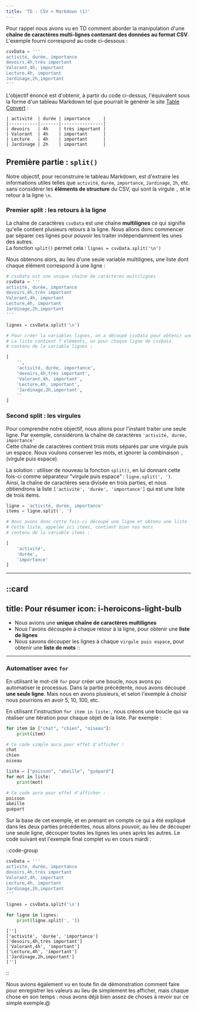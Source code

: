 ```yaml
---
title: 'TD : CSV > Markdown (1)'
---
```


Pour rappel nous avons vu en TD comment aborder la manipulation d'une **chaîne de caractères multi-lignes contenant des données au format CSV**. L'exemple fourni correspond au code ci-dessous : 

```py
csvData = '''
activité, durée, importance
devoirs,4h,très important
Valorant,4h, important
Lecture,4h, important
Jardinage,2h,important
'''
```

L'objectif énoncé est d'obtenir, à partir du code ci-dessus, l'équivalent sous la forme d'un tableau Markdown tel que pourrait le générer le site [Table Convert](https://tableconvert.com) :

```
| activité  | durée | importance     |
|-----------|-------|----------------|
| devoirs   | 4h    | très important |
| Valorant  | 4h    | important      |
| Lecture   | 4h    | important      |
| Jardinage | 2h    | important      |
```

## Première partie : `split()`
Notre objectif, pour reconstruire le tableau Markdown, est d'extraire les informations utiles telles que `activité`, `durée`, `importance`, `Jardinage`, `2h`, etc. sans considérer les **éléments de structure** du CSV, qui sont la virgule `,` et le retour à la ligne `\n`.

### Premier split : les retours à la ligne
La chaîne de caractères `csvData` est une chaîne **multilignes** ce qui signifie qu'elle contient plusieurs retours à la ligne. Nous allons donc commencer par séparer ces lignes pour pouvoir les traiter indépendamment les unes des autres.  
La fonction `split()` permet cela : `lignes = csvData.split('\n')`

Nous obtenons alors, au lieu d'une seule variable multilignes, une liste dont chaque élément correspond à une ligne : 

```py
# csvData est une unique chaîne de caractères multilignes
csvData = '''
activité, durée, importance
devoirs,4h,très important
Valorant,4h, important
Lecture,4h, important
Jardinage,2h,important
'''

lignes = csvData.split('\n')

# Pour créer la variables lignes, on a découpé csvData pour obtenir une liste
# La liste contient 7 éléments, un pour chaque ligne de csvData
# contenu de la variable lignes : 

[
    '',
    'activité, durée, importance',
    'devoirs,4h,très important',
    'Valorant,4h, important',
    'Lecture,4h, important',
    'Jardinage,2h,important',
    ''
]
```

### Second split : les virgules
Pour comprendre notre objectif, nous allons pour l'instant traiter une seule ligne. Par exemple, considérons la chaîne de caractères `'activité, durée, importance'`  
Cette chaîne de caractères contient trois mots séparés par une virgule puis un espace. Nous voulons conserver les mots, et ignorer la combinaison `, ` (virgule puis espace).

La solution : utiliser de nouveau la fonction `split()`, en lui donnant cette fois-ci comme séparateur "virgule puis espace" : `ligne.split(', ')`.  
Ainsi, la chaîne de caractères sera divisée en trois parties, et nous obtiendrons la liste `['activité', 'durée', 'importance']` qui est une liste de trois items.

```py 
ligne = 'activité, durée, importance'
items = ligne.split(', ')

# Nous avons donc cette fois-ci découpé une ligne et obtenu une liste
# Cette liste, appelée ici items, contient bien nos mots
# contenu de la variable items :

[
    'activité',
    'durée',
    'importance'
]
```

---

::card
---
title: Pour résumer
icon: i-heroicons-light-bulb
---
- Nous avions une **unique chaîne de caractères multilignes**
- Nous l'avons découpée à chaque retour à la ligne, pour obtenir une **liste de lignes**
- Nous savons découper les lignes à chaque `virgule puis espace`, pour obtenir une **liste de mots**
::

--- 

### Automatiser avec `for`
En utilisant le mot-clé `for` pour créer une boucle, nous avons pu automatiser le processus. Dans la partie précédente, nous avons découpé **une seule ligne**. Mais nous en avons plusieurs, et selon l'exemple à choisir nous pourrions en avoir 5, 10, 100, etc.

En utilisant l'instruction `for item in liste:`, nous créons une boucle qui va réaliser une itération pour chaque objet de la liste. Par exemple : 

```py
for item in ["chat", "chien", "oiseau"]:
    print(item)

# Ce code simple aura pour effet d'afficher :
chat
chien
oiseau

liste = ["poisson", "abeille", "guépard"]
for mot in liste:
    print(mot)

# Ce code aura pour effet d'afficher : 
poisson
abeille
guépart
```

Sur la base de cet exemple, et en prenant en compte ce qui a été expliqué dans les deux parties précédentes, nous allons pouvoir, au lieu de découper une seule ligne, découper toutes les lignes les unes après les autres. Le code suivant est l'exemple final complet vu en cours mardi : 

::code-group
```py [exemple.py]
csvData = '''
activité, durée, importance
devoirs,4h,très important
Valorant,4h, important
Lecture,4h, important
Jardinage,2h,important
'''

lignes = csvData.split('\n')

for ligne in lignes:
    print(ligne.split(', '))

```

``` [résultat.terminal]
['']
['activité', 'durée', 'importance']
['devoirs,4h,très important']
['Valorant,4h', 'important']
['Lecture,4h', 'important']
['Jardinage,2h,important']
['']
```
::

Nous avions également vu en toute fin de démonstration comment faire pour enregistrer les valeurs au lieu de simplement les afficher, mais chaque chose en son temps : nous avons déjà bien assez de choses à revoir sur ce simple exemple.@